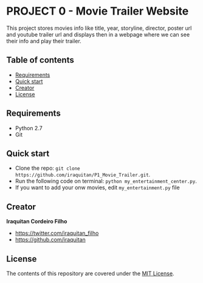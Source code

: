 # PROJECT 0 - Movie Trailer Website
This project stores movies info like title, year, storyline, director, poster url and youtube trailer url and displays then in a webpage where we can see their info and play their trailer.

## Table of contents
* [Requirements](#requirements)
* [Quick start](#quick-start)
* [Creator](#creator)
* [License](#license)

## Requirements
* Python 2.7
* Git

## Quick start 
* Clone the repo: `git clone https://github.com/iraquitan/P1_Movie_Trailer.git`.
* Run the following code on terminal: `python my_entertainment_center.py`.
* If you want to add your onw movies, edit `my_entertainment.py` file

## Creator
**Iraquitan Cordeiro Filho**

* <https://twitter.com/iraquitan_filho>
* <https://github.com/iraquitan>

## License
The contents of this repository are covered under the [MIT License](LICENSE).
